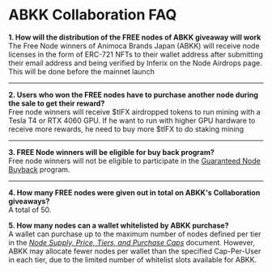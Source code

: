 # ABKK Collaboration FAQ

**1. How will the distribution of the FREE nodes of ABKK giveaway will work**\
The Free Node winners of Animoca Brands Japan (ABKK) will receive node licenses in the form of ERC-721 NFTs to their wallet address after submitting their email address and being verified by Inferix on the Node Airdrops page. This will be done before the mainnet launch

***

**2. Users who won the FREE nodes have to purchase another node during the sale to get their reward?**\
&#x20;Free node winners will receive $tIFX airdropped tokens to run mining with a Tesla T4 or RTX 4060 GPU. If he want to run with higher GPU hardware to receive more rewards, he need to buy more $tIFX to do staking mining

***

**3. FREE Node winners will be eligible for buy back program?**\
Free node winners will not be eligible to participate in the [Guaranteed Node Buyback](guaranteed-node-buyback.md) program.

***

**4. How many FREE nodes were given out in total on ABKK's Collaboration giveaways?**\
A total of 50.

**5. How many nodes can a wallet whitelisted by ABKK purchase?**\
A wallet can purchase up to the maximum number of nodes defined per tier in the [_Node Supply, Price, Tiers, and Purchase Caps_](node-purchase-caps.md) document. However, ABKK may allocate fewer nodes per wallet than the specified Cap-Per-User in each tier, due to the limited number of whitelist slots available for ABKK.
